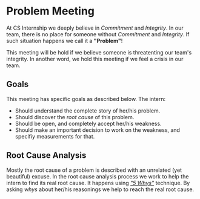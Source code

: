 # Problem Meeting

At CS Internship we deeply believe in *Commitment* and *Integrity*.
In our team, there is no place for someone without *Commitment* and *Integrity*. If such situation happens we call it a **"Problem"**!

This meeting will be hold if we believe someone is threatenting our team's integrity. In another word, we hold this meeting if we feel a crisis in our team. 

## Goals
This meeting has specific goals as described below. The intern:
 - Should understand the complete story of her/his problem.
 - Should discover the *root cause* of this problem.
 - Should be open, and completely accept her/his weakness.
 - Should make an important decision to work on the weakness, and specifiy measurements for that.
 
## Root Cause Analysis
Mostly the root cause of a problem is described with an unrelated (yet beautiful) excuse.
In the root cause analysis process we work to help the intern to find its real root cause. It happens using [*"5 Whys"*](https://en.wikipedia.org/wiki/5_Whys) technique.
By asking *whys* about her/his reasonings we help to reach the real root cause.
